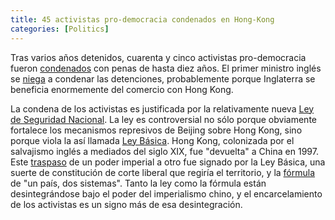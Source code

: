 ```yaml
---
title: 45 activistas pro-democracia condenados en Hong-Kong
categories: [Politics]
---
```


Tras varios años detenidos, cuarenta y cinco activistas pro-democracia fueron [condenados](https://www.theguardian.com/commentisfree/2024/nov/19/the-guardian-view-on-a-showtrial-in-hong-kong-a-new-authoritarian-low)
con penas de hasta diez años. El primer ministro inglés se [niega](https://www.theguardian.com/politics/2024/nov/19/keir-starmer-declines-to-directly-condemn-jailing-hong-kong-pro-democracy-figures)
a condenar las detenciones, probablemente porque Inglaterra se beneficia enormemente
del comercio con Hong Kong. 

La condena de los activistas es justificada por la relativamente nueva [Ley de Seguridad Nacional](https://www.bbc.com/news/world-asia-china-52765838). 
La ley es controversial no sólo porque obviamente fortalece los mecanismos represivos de 
Beijing sobre Hong Kong, sino porque viola la así llamada [Ley Básica](https://www.bbc.com/news/world-asia-china-49633862). 
Hong Kong, colonizada por el salvajismo inglés a mediados del siglo XIX, 
fue "devuelta" a China en 1997. Este [traspaso](https://www.bbc.com/news/world-asia-china-40426827) de un poder imperial a otro fue signado por 
la Ley Básica, una suerte de constitución de corte liberal que regiría el territorio, y la 
[fórmula](https://www.reuters.com/article/world/factbox-how-does-hong-kongs-one-country-two-systems-work-idUSSP71029/) de "un país, dos sistemas". Tanto la ley como la fórmula están desintegrándose
bajo el poder del imperialismo chino, y el encarcelamiento de los activistas es un 
signo más de esa desintegración.

